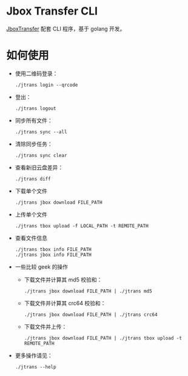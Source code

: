 # Jbox Transfer CLI

[JboxTransfer](https://github.com/1357310795/JboxTransfer) 配套 CLI 程序，基于 golang 开发。

# 如何使用

+ 使用二维码登录：

    ```shell
    ./jtrans login --qrcode
    ```

+ 登出：

    ```shell
    ./jtrans logout
    ```

+ 同步所有文件：
  
    ```shell
    ./jtrans sync --all
    ```

+ 清除同步任务：

    ```shell
    ./jtrans sync clear
    ```

+ 查看新旧云盘差异：
    
    ```shell
    ./jtrans diff
    ```

+ 下载单个文件

    ```shell
    ./jtrans jbox download FILE_PATH
    ```

+ 上传单个文件

    ```shell
    ./jtrans tbox upload -f LOCAL_PATH -t REMOTE_PATH
    ```

+ 查看文件信息
  
    ```shell
    ./jtrans tbox info FILE_PATH
    ./jtrans jbox info FILE_PATH
    ```

+ 一些比较 geek 的操作

    + 下载文件并计算其 md5 校验和：
        ```shell
        ./jtrans jbox download FILE_PATH | ./jtrans md5
        ```
    + 下载文件并计算其 crc64 校验和：
        ```shell
        ./jtrans jbox download FILE_PATH | ./jtrans crc64
        ```
    + 下载文件并上传：
        ```shell
        ./jtrans jbox download FILE_PATH | ./jtrans tbox upload -t REMOTE_PATH
        ```

+ 更多操作请见：

    ```shell
    ./jtrans --help
    ```